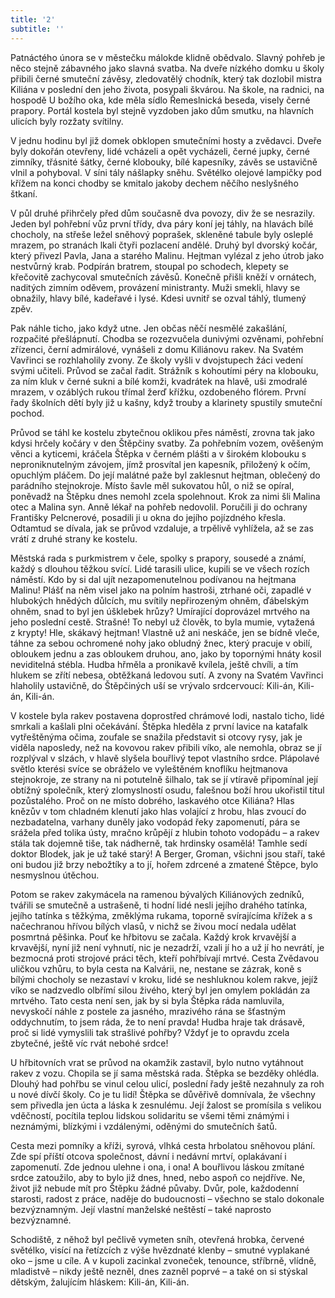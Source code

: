 ```yaml
---
title: '2'
subtitle: ''
---
```


Patnáctého února se v městečku málokde klidně obědvalo. Slavný pohřeb je něco stejně zábavného jako slavná svatba. Na dveře nízkého domku u školy přibili černé smuteční závěsy, zledovatělý chodník, který tak dozlobil mistra Kiliána v poslední den jeho života, posypali škvárou. Na škole, na radnici, na hospodě U božího oka, kde měla sídlo Řemeslnická beseda, visely černé prapory. Portál kostela byl stejně vyzdoben jako dům smutku, na hlavních ulicích byly rozžaty svítilny.

V jednu hodinu byl již domek obklopen smutečními hosty a zvědavci. Dveře byly dokořán otevřeny, lidé vcházeli a opět vycházeli, černé jupky, černé zimníky, třásnité šátky, černé klobouky, bílé kapesníky, závěs se ustavičně vlnil a pohyboval. V síni tály nášlapky sněhu. Světélko olejové lampičky pod křížem na konci chodby se kmitalo jakoby dechem něčího neslyšného štkaní.

V půl druhé přihrčely před dům současně dva povozy, div že se nesrazily. Jeden byl pohřební vůz první třídy, dva páry koní jej táhly, na hlavách bílé chocholy, na střeše ležel sněhový poprašek, skleněné tabule byly osleplé mrazem, po stranách lkali čtyři pozlacení andělé. Druhý byl dvorský kočár, který přivezl Pavla, Jana a starého Malinu. Hejtman vylézal z jeho útrob jako nestvůrný krab. Podpírán bratrem, stoupal po schodech, klepety se křečovitě zachycoval smutečních závěsů. Konečně přišli kněží v ornátech, naditých zimním oděvem, provázení ministranty. Muži smekli, hlavy se obnažily, hlavy bílé, kadeřavé i lysé. Kdesi uvnitř se ozval táhlý, tlumený zpěv.

Pak náhle ticho, jako když utne. Jen občas něčí nesmělé zakašlání, rozpačité přešlápnutí. Chodba se rozezvučela dunivými ozvěnami, pohřební zřízenci, černí admirálové, vynášeli z domu Kiliánovu rakev. Na Svatém Vavřinci se rozhlaholily zvony. Ze školy vyšli v dvojstupech žáci vedení svými učiteli. Průvod se začal řadit. Strážník s kohoutími péry na klobouku, za ním kluk v černé sukni a bílé komži, kvadrátek na hlavě, uši zmodralé mrazem, v ozáblých rukou třímal žerď křížku, ozdobeného flórem. První řady školních dětí byly již u kašny, když trouby a klarinety spustily smuteční pochod.

Průvod se táhl ke kostelu zbytečnou oklikou přes náměstí, zrovna tak jako kdysi hrčely kočáry v den Štěpčiny svatby. Za pohřebním vozem, ověšeným věnci a kyticemi, kráčela Štěpka v černém plášti a v širokém klobouku s neproniknutelným závojem, jímž prosvítal jen kapesník, přiložený k očím, opuchlým pláčem. Do její malátné paže byl zaklesnut hejtman, oblečený do parádního stejnokroje. Místo šavle měl sukovatou hůl, o niž se opíral, poněvadž na Štěpku dnes nemohl zcela spolehnout. Krok za nimi šli Malina otec a Malina syn. Anně lékař na pohřeb nedovolil. Poručili ji do ochrany Františky Pelcnerové, posadili ji u okna do jejího pojízdného křesla. Odtamtud se dívala, jak se průvod vzdaluje, a trpělivě vyhlížela, až se zas vrátí z druhé strany ke kostelu.

Městská rada s purkmistrem v čele, spolky s prapory, sousedé a známí, každý s dlouhou těžkou svící. Lidé tarasili ulice, kupili se ve všech rozích náměstí. Kdo by si dal ujít nezapomenutelnou podívanou na hejtmana Malinu! Plášť na něm visel jako na polním hastroši, ztrhané oči, zapadlé v hlubokých hnědých důlcích, mu svítily nepřirozeným ohněm, ďábelským ohněm, snad to byl jen úšklebek hrůzy? Umírající doprovázel mrtvého na jeho poslední cestě. Strašné! To nebyl už člověk, to byla mumie, vytažená z krypty! Hle, skákavý hejtman! Vlastně už ani neskáče, jen se bídně vleče, táhne za sebou ochromené nohy jako obludný žnec, který pracuje v obilí, obloukem jednu a zas obloukem druhou, ano, jako by topornými hnáty kosil neviditelná stébla. Hudba hřměla a pronikavě kvílela, ještě chvíli, a tím hlukem se zřítí nebesa, obtěžkaná ledovou sutí. A zvony na Svatém Vavřinci hlaholily ustavičně, do Štěpčiných uší se vrývalo srdcervoucí: Kili-án, Kili-án, Kili-án.

V kostele byla rakev postavena doprostřed chrámové lodi, nastalo ticho, lidé smrkali a kašlali plni očekávání. Štěpka hleděla z první lavice na katafalk vytřeštěnýma očima, zoufale se snažila představit si otcovy rysy, jak je viděla naposledy, než na kovovou rakev přibili víko, ale nemohla, obraz se jí rozplýval v slzách, v hlavě slyšela bouřlivý tepot vlastního srdce. Plápolavé světlo kterési svíce se obráželo ve vyleštěném knoflíku hejtmanova stejnokroje, ze strany na ni potutelně šilhalo, tak se jí vtíravě připomínal její obtížný společník, který zlomyslností osudu, falešnou boží hrou ukořistil titul pozůstalého. Proč on ne místo dobrého, laskavého otce Kiliána? Hlas knězův v tom chladném klenutí jako hlas volající z hrobu, hlas zvoucí do nezbadatelna, varhany duněly jako vodopád řeky zapomenutí, pára se srážela před tolika ústy, mračno krůpějí z hlubin tohoto vodopádu – a rakev stála tak dojemně tiše, tak nádherně, tak hrdinsky osamělá! Tamhle sedí doktor Blodek, jak je už také starý! A Berger, Groman, všichni jsou staří, také oni budou již brzy nebožtíky a to jí, hořem zdrcené a zmatené Štěpce, bylo nesmyslnou útěchou.

Potom se rakev zakymácela na ramenou bývalých Kiliánových zedníků, tvářili se smutečně a ustrašeně, ti hodní lidé nesli jejího drahého tatínka, jejího tatínka s těžkýma, změklýma rukama, toporně svírajícíma křížek a s načechranou hřívou bílých vlasů, v nichž se živou mocí nedala udělat posmrtná pěšinka. Pouť ke hřbitovu se začala. Každý krok krvavější a krvavější, nyní již není vyhnutí, nic je nezadrží, vzali jí ho a už jí ho nevrátí, je bezmocná proti strojové práci těch, kteří pohřbívají mrtvé. Cesta Zvědavou uličkou vzhůru, to byla cesta na Kalvárii, ne, nestane se zázrak, koně s bílými chocholy se nezastaví v kroku, lidé se neshluknou kolem rakve, jejíž víko se nadzvedlo olbřímí silou živého, který byl jen omylem pokládán za mrtvého. Tato cesta není sen, jak by si byla Štěpka ráda namluvila, nevyskočí náhle z postele za jasného, mrazivého rána se šťastným oddychnutím, to jsem ráda, že to není pravda! Hudba hraje tak drásavě, proč si lidé vymyslili tak strašlivé pohřby? Vždyť je to opravdu zcela zbytečné, ještě víc rvát nebohé srdce!

U hřbitovních vrat se průvod na okamžik zastavil, bylo nutno vytáhnout rakev z vozu. Chopila se jí sama městská rada. Štěpka se bezděky ohlédla. Dlouhý had pohřbu se vinul celou ulicí, poslední řady ještě nezahnuly za roh u nové dívčí školy. Co je tu lidí! Štěpka se důvěřivě domnívala, že všechny sem přivedla jen úcta a láska k zesnulému. Její žalost se promísila s velikou vděčností, pocítila teplou lidskou solidaritu se všemi těmi známými i neznámými, blízkými i vzdálenými, oděnými do smutečních šatů.

Cesta mezi pomníky a kříži, syrová, vlhká cesta hrbolatou sněhovou plání. Zde spí příští otcova společnost, dávní i nedávní mrtví, oplakávaní i zapomenutí. Zde jednou ulehne i ona, i ona! A bouřlivou láskou zmítané srdce zatoužilo, aby to bylo již dnes, hned, nebo aspoň co nejdříve. Ne, život již nebude mít pro Štěpku žádné půvaby. Dvůr, pole, každodenní starosti, radost z práce, naděje do budoucnosti – všechno se stalo dokonale bezvýznamným. Její vlastní manželské neštěstí – také naprosto bezvýznamné.

Schodiště, z něhož byl pečlivě vymeten sníh, otevřená hrobka, červené světélko, visící na řetízcích z výše hvězdnaté klenby – smutné vyplakané oko – jsme u cíle. A v kupoli zacinkal zvoneček, tenounce, stříbrně, vlídně, mladistvě – nikdy ještě nezněl, dnes zazněl poprvé – a také on si stýskal dětským, žalujícím hláskem: Kili-án, Kili-án.
